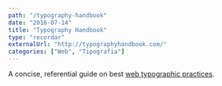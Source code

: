 ```yaml
---
path: "/typography-handbook"
date: "2016-07-14"
title: "Typography Handbook"
type: "recordar"
externalUrl: "http://typographyhandbook.com/"
categories: ["Web", "Tipografia"]
---
```


A concise, referential guide on best [web typographic practices](http://typographyhandbook.com/).